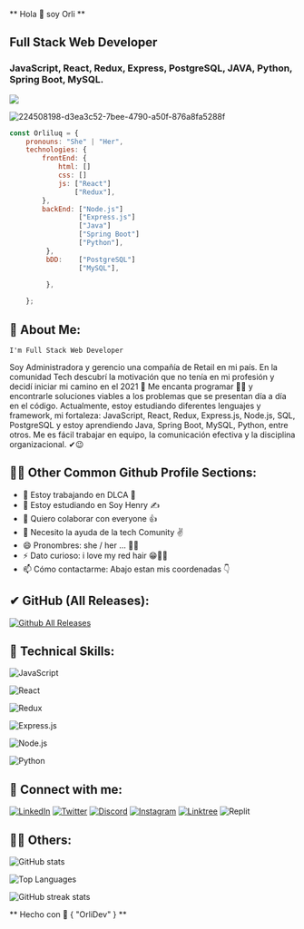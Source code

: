 ** Hola 👋 soy Orli **

## Full Stack Web Developer 
### JavaScript, React, Redux, Express, PostgreSQL, JAVA, Python, Spring Boot, MySQL.



![](https://komarev.com/ghpvc/?username=orliluq&color=blue)


![224508198-d3ea3c52-7bee-4790-a50f-876a8fa5288f](https://user-images.githubusercontent.com/122529721/224508198-d3ea3c52-7bee-4790-a50f-876a8fa5288f.png)




```javascript
const Orliluq = {
    pronouns: "She" | "Her",
    technologies: {
        frontEnd: {
            html: []
            css: []
            js: ["React"]
                ["Redux"],
        },
        backEnd: ["Node.js"]
                 ["Express.js"]
                 ["Java"]
                 ["Spring Boot"] 
                 ["Python"],
         },
         bDD:    ["PostgreSQL"]
                 ["MySQL"],
                      
         },

    };
```

## 🚀 About Me:
    I'm Full Stack Web Developer
  Soy Administradora y gerencio una compañía de Retail en mi país. En la comunidad Tech descubrí la motivación que no tenía 
en mi profesión y decidí iniciar mi camino en el 2021 🤞 Me encanta programar 👩‍💻 y encontrarle soluciones viables a 
los problemas que se presentan día a día en el código.
Actualmente, estoy estudiando diferentes lenguajes y framework, mi fortaleza: JavaScript, React, Redux, Express.js, Node.js, SQL, PostgreSQL y estoy
aprendiendo Java, Spring Boot, MySQL, Python, entre otros. Me es fácil trabajar en equipo, la comunicación efectiva y la disciplina 
organizacional. ✔😉


## 🧙‍♀️ Other  Common  Github  Profile  Sections:

- 🔭 Estoy trabajando en DLCA 💼 
- 🌱 Estoy estudiando en Soy Henry ✍ 
- 👯 Quiero colaborar con everyone 👍 
- 🤔 Necesito la ayuda de la tech Comunity ✌ 
- 😄 Pronombres: she / her ... 🧙‍♀️ 
- ⚡ Dato curioso: i love my red hair 😁👩‍🦰 
- 📫 Cómo contactarme: Abajo estan mis coordenadas 👇



## ✔ GitHub (All Releases):

[![Github  All  Releases](https://img.shields.io/github/downloads/atom/atom/total.svg?style=flat)]()


  
## 💼 Technical Skills:

![JavaScript](https://img.shields.io/badge/javascript-%23323330.svg?style=for-the-badge&logo=javascript&logoColor=%23F7DF1E)

![React](https://img.shields.io/badge/React-20232A?style=for-the-badge&logo=react&logoColor=61DAFB)

![Redux](https://img.shields.io/badge/Redux-593D88?style=for-the-badge&logo=redux&logoColor=white)

![Express.js](https://img.shields.io/badge/Express.js-000000?style=for-the-badge&logo=express&logoColor=white)

![Node.js](https://img.shields.io/badge/Node.js-339933?style=for-the-badge&logo=nodedotjs&logoColor=white)

![Python](https://img.shields.io/badge/Python-FFD43B?style=for-the-badge&logo=python&logoColor=blue)




## 🤝 Connect with me:

[![LinkedIn](https://img.shields.io/badge/linkedin-%230077B5.svg?style=for-the-badge&logo=linkedin&logoColor=white)](https://www.linkedin.com/in/orlibetdungonzalez)
[![Twitter](https://img.shields.io/badge/Twitter-%231DA1F2.svg?style=for-the-badge&logo=Twitter&logoColor=white)](https://twitter.com/orlidun)
[![Discord](https://img.shields.io/badge/Discord-%235865F2.svg?style=for-the-badge&logo=discord&logoColor=white)](https://discordapp.com/users/Orli#4493)
[![Instagram](https://img.shields.io/badge/Instagram-%23E4405F.svg?style=for-the-badge&logo=Instagram&logoColor=white)](https://instagram.com/orlidevs)
[![Linktree](https://img.shields.io/badge/linktree-1de9b6?style=for-the-badge&logo=linktree&logoColor=white)](https://linktr.ee/orlidevs)
![Replit](https://img.shields.io/badge/replit-667881?style=for-the-badge&logo=replit&logoColor=white)


## 👩‍💻 Others:

![GitHub stats](https://github-readme-stats.vercel.app/api?username=orliluq&show_icons=true)

![Top Languages](https://github-readme-stats.vercel.app/api/top-langs/?username=orliluq&layout=compact)

![GitHub streak stats](https://github-readme-streak-stats.herokuapp.com?user=orliluq&theme=dark&background=000000)



** Hecho con 💜 { "OrliDev" } **
